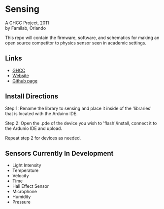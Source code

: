 Sensing
=======
A GHCC Project, 2011<br />
by Familab, Orlando<br />

This repo will contain the firmware, software, and schematics for making an open source competitor to physics sensor seen in academic settings.


Links
-----
 - <a href="http://www.element14.com/community/groups/the-great-global-hackerspace-challenge">GHCC</a>
 - <a href="http://www.sensingplatform.org/"> Website </a>
 - <a href="http://www.github.com/sirwolfgang/Sensing/">Github page</a>

Install Directions
-----------------------
Step 1: Rename the library to sensing and place it inside of the 'libraries' that is located with the Arduino IDE.

Step 2: Open the .pde of the device you wish to 'flash'/install, connect it to the Ardunio IDE and upload.

Repeat step 2 for devices as needed.


Sensors Currently In Development
-------------------------
- Light Intensity
- Temperature
- Velocity
- Time
- Hall Effect Sensor
- Microphone
- Humidity
- Pressure